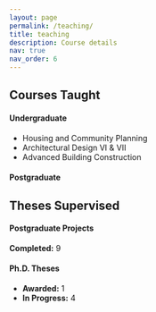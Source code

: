 ```yaml
---
layout: page
permalink: /teaching/
title: teaching
description: Course details
nav: true
nav_order: 6
---
```

<body>
<style>
  section { margin-block: 1rem; }

  h2 {
    margin-bottom: .5rem;
    font-size: 1.5rem;       /* Bigger than h3/h4 */
    font-weight: 700;        /* Bolder */
    color: #2c3e50;          /* Darker shade for emphasis */
    border-bottom: 2px solid #3498db; /* Underline effect */
    padding-bottom: .25rem;  /* Space below text */
  }

  h3, h4 {
    margin: .75rem 0 .5rem;
    font-size: 1.1rem;       /* Smaller than h2 */
    font-weight: 600;
    color: #34495e;
  }

  ul {
    margin: 0 0 .5rem 1.25rem;
  }

  p {
    margin: 0 0 .5rem;
  }
</style>

<section aria-labelledby="courses-taught">
  <h2 id="courses-taught">Courses Taught</h2>

  <section aria-labelledby="ug-courses">
    <h4 id="ug-courses">Undergraduate</h4>
    <ul>
      <li>Housing and Community Planning</li>
      <li>Architectural Design VI &amp; VII</li>
      <li>Advanced Building Construction</li>
    </ul>
  </section>

  <section aria-labelledby="pg-courses">
    <h4 id="pg-courses">Postgraduate</h4>
  </section>
</section>

<section aria-labelledby="theses-supervised">
  <h2 id="theses-supervised">Theses Supervised</h2>

  <section aria-labelledby="pg-projects">
    <h4 id="pg-projects">Postgraduate Projects</h4>
    <p><strong>Completed:</strong> 9</p>
  </section>

  <section aria-labelledby="phd-theses">
    <h4 id="phd-theses">Ph.D. Theses</h4>
    <ul>
      <li><strong>Awarded:</strong> 1</li>
      <li><strong>In Progress:</strong> 4</li>
    </ul>
  </section>
</section>
</body>
